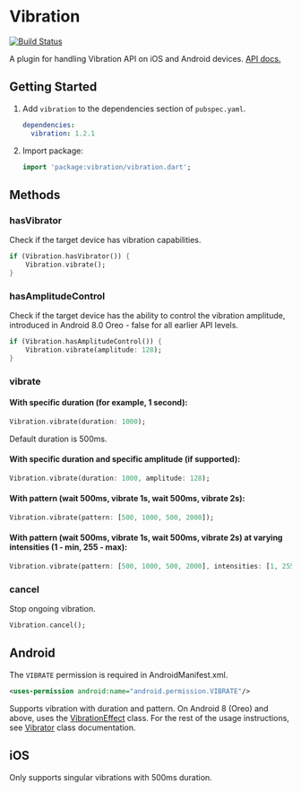 # Vibration

[![Build Status](https://travis-ci.org/benjamindean/flutter_vibration.svg?branch=master)](https://travis-ci.org/benjamindean/flutter_vibration)

A plugin for handling Vibration API on iOS and Android devices. [API docs.](https://pub.dartlang.org/documentation/vibration/latest/vibration/Vibration-class.html)

## Getting Started

1. Add `vibration` to the dependencies section of `pubspec.yaml`.

    ``` yml
    dependencies:
      vibration: 1.2.1
    ```

2. Import package:

    ``` dart
    import 'package:vibration/vibration.dart';
    ```

## Methods

### hasVibrator

Check if the target device has vibration capabilities.

``` dart
if (Vibration.hasVibrator()) {
    Vibration.vibrate();
}
```

### hasAmplitudeControl

Check if the target device has the ability to control the vibration amplitude,
introduced in Android 8.0 Oreo - false for all earlier API levels.

``` dart
if (Vibration.hasAmplitudeControl()) {
    Vibration.vibrate(amplitude: 128);
}
```

### vibrate

#### With specific duration (for example, 1 second):

``` dart
Vibration.vibrate(duration: 1000);
```

Default duration is 500ms. 

#### With specific duration and specific amplitude (if supported):

``` dart
Vibration.vibrate(duration: 1000, amplitude: 128);
```

#### With pattern (wait 500ms, vibrate 1s, wait 500ms, vibrate 2s):

``` dart
Vibration.vibrate(pattern: [500, 1000, 500, 2000]);
```

#### With pattern (wait 500ms, vibrate 1s, wait 500ms, vibrate 2s) at varying intensities (1 - min, 255 - max):

``` dart
Vibration.vibrate(pattern: [500, 1000, 500, 2000], intensities: [1, 255]);
```

### cancel

Stop ongoing vibration.

``` dart
Vibration.cancel();
```

## Android

The `VIBRATE` permission is required in AndroidManifest.xml.

``` xml
<uses-permission android:name="android.permission.VIBRATE"/>
```

Supports vibration with duration and pattern. On Android 8 (Oreo) and above, uses the [VibrationEffect](https://developer.android.com/reference/android/os/VibrationEffect) class.
For the rest of the usage instructions, see [Vibrator](https://developer.android.com/reference/android/os/Vibrator) class documentation.

## iOS

Only supports singular vibrations with 500ms duration.
